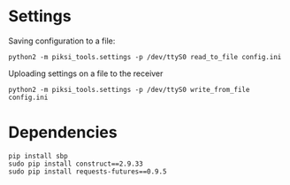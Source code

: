 # Settings
Saving configuration to a file:
```
python2 -m piksi_tools.settings -p /dev/ttyS0 read_to_file config.ini
```

Uploading settings on a file to the receiver
```
python2 -m piksi_tools.settings -p /dev/ttyS0 write_from_file config.ini
```

# Dependencies
```
pip install sbp
sudo pip install construct==2.9.33
sudo pip install requests-futures==0.9.5
```
